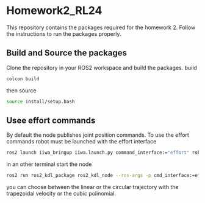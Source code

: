 # Homework2_RL24
This repository contains the packages required for the homework 2.
Follow the instructions to run the packages properly.

## Build and Source the packages

Clone the repository in your ROS2 workspace and build the packages.
build

```bash
colcon build
```
then source

```bash
source install/setup.bash
```

## Usee effort commands
By default the node publishes joint position commands. To use the effort commands robot must be launched with the effort interface
```bash
ros2 launch iiwa_bringup iiwa.launch.py command_interface:="effort" robot_controller:="effort_controller"
```

in an other terminal start the node
```bash
ros2 run ros2_kdl_package ros2_kdl_node --ros-args -p cmd_interface:=effort
```
you can choose between the linear or the circular trajectory with the trapezoidal velocity or the cubic polinomial.
